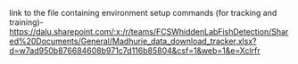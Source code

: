 link to the file containing environment setup commands (for tracking and training)- https://dalu.sharepoint.com/:x:/r/teams/FCSWhiddenLabFishDetection/Shared%20Documents/General/Madhurie_data_download_tracker.xlsx?d=w7ad950b876684608b971c7d116b85804&csf=1&web=1&e=Xclrfr
